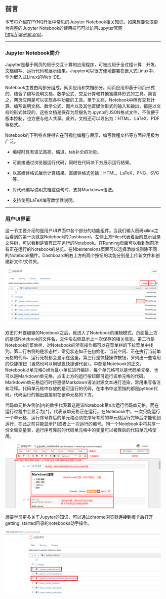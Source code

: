 ## 前言

本节将介绍在PYNQ开发中常见的Jupyter Notebook相关知识。如果想要获取更为完整的Jupyter Notebook的使用技巧可以访问Jupyter官网<http://jupyter.org/>。

------



### Jupyter Notebook简介

Jupyter是基于网页的用于交互计算的应用程序，可被应用于全过程计算：开发、文档编写、运行代码和展示结果。Jupyter可以很方便地部署在嵌入式Linux中，作为嵌入式Linux的Web IDE。

Notebook主要由两部分组成，网页应用和文档部分。网页应用即基于网页形式的、结合了编写说明文档、数学公式、交互计算和其他富媒体形式的工具。简言之，网页应用是可以实现各种功能的工具。至于文档，Notebook中所有交互计算、编写说明文档、数学公式、图片以及其他富媒体形式的输入和输出，都是以文档的形式体现的。这些文档是保存为后缀名为.ipynb的JSON格式文件，不仅便于版本控制，也方便与他人共享。此外，文档还可以导出为：HTML、LaTeX、PDF等格式。

Notebook的下列特点使得它在可视化编程与展示、编写教程文档等方面应用极为广泛。

- 编程时具有语法高亮、缩进、tab补全的功能。

- 可直接通过浏览器运行代码，同时在代码块下方展示运行结果。

- 以富媒体格式展示计算结果。富媒体格式包括：HTML，LaTeX，PNG，SVG等。

- 对代码编写说明文档或语句时，支持Markdown语法。

- 支持使用LaTeX编写数学性说明。

------



###  用户UI界面

这一节主要介绍的是用户UI界面中各个部分的功能组件。当我们输入密码xilinx之后看到的第一页就是Notebook的Dashboard，左侧上方Files代表着当前显示目录文件树，可以看到是否有正在运行的Notebook。在Running页面可以看到当前所有正在运行的Notebook的总览。在Nbextensions页面可以选择添加或删除不同的Notebook插件。Dashboard的右上方的两个按钮的功能分别是上传新文件和创建新文件/文件夹。

<p align="center">
<img src ="images/Chapter_02/Jupyter_UI.png">
</p>
<p align = "center">
<i></i>
</p>

双击打开要编辑的Notebook之后，就进入了Notebook的编辑模式。页面最上方的是该Notebook的文件名，文件名右侧显示上一次保存的相关信息。第二行是Notebook的菜单栏，对Notebook的所有操作都可以在菜单栏的下拉菜单中找到。第二行右侧的是状态栏，常见状态如正在初始化、当前空闲、正在执行当前单元格的代码、运行死机都会显示在这里。第三行是快捷操作按钮，罗列出一些常用的快捷按钮（当然也可以用键盘快捷键代替）。中部是Notebook的正文，Notebook以单元格Cell为最小单位进行编排，每个单元格可以是代码单元格，也可以是Markdown单元格。点击上方的运行按钮即可运行该单元格的代码。Markdown单元格运行时将遵循Markdown语法对源文本进行渲染，常用来写备注和注释。代码单元格中存放的是可运行的代码，在本书中这里指的都是python代码，代码运行的输出直接附在该单元格的下方。

代码单元格左侧[n]内的数字代表着这是该Notebook第n次运行代码单元格，而在运行过程中会显示为[\*]，代表该单元格正在运行。在Notebook中，一次只能运行一个单元格，运行序号靠后的单元格必须在序号考前的单元格运行完毕后才能轮到运行，在此之前只能显示[\*]或者上一次运行的编号。同一个Notebook中将共享一份全局变量表，运行序号靠前的代码单元格中的变量可以被靠后的代码单元格使用。

<p align="center">
<img src ="images/Chapter_02/JuputerMenu.png">
</p>
<p align = "center">
<i></i>
</p>

想要学习更多关于Jupyter的知识，可以通过chrome浏览器连接到板卡后打开getting_started目录的notebooks动手操作。
<p align="center">
<img src ="images/Chapter_02/Jupyter_Env.PNG">
</p>
<p align = "center">
<i></i>
</p>
